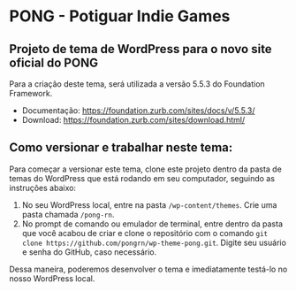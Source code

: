 # PONG - Potiguar Indie Games
## Projeto de tema de WordPress para o novo site oficial do PONG

Para a criação deste tema, será utilizada a versão 5.5.3 do Foundation Framework.
- Documentação: https://foundation.zurb.com/sites/docs/v/5.5.3/
- Download: https://foundation.zurb.com/sites/download.html/

## Como versionar e trabalhar neste tema:

Para começar a versionar este tema, clone este projeto dentro da pasta de temas do WordPress que está rodando em seu computador, seguindo as instruções abaixo:

1. No seu WordPress local, entre na pasta `/wp-content/themes`. Crie uma pasta chamada `/pong-rn`.
2. No prompt de comando ou emulador de terminal, entre dentro da pasta que você acabou de criar e clone o repositório com o comando `git clone https://github.com/pongrn/wp-theme-pong.git`. Digite seu usuário e senha do GitHub, caso necessário.

Dessa maneira, poderemos desenvolver o tema e imediatamente testá-lo no nosso WordPress local.